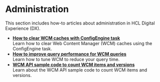 # Administration

This section includes how-to articles about administration in HCL Digital Experience (DX).

- **[How to clear WCM caches with ConfigEngine task](./ClearWCMCaches.md)**  
Learn how to clear Web Content Manager (WCM) caches using the ConfigEngine task.
- **[How to improve query performance for WCM queries](./ImproveQueryPerformance.md)**  
Learn how to tune WCM to reduce your query time.
- **[WCM API sample code to count WCM items and versions](./APIToCountWCMItems.md)**  
Learn about the WCM API sample code to count WCM items and versions.
